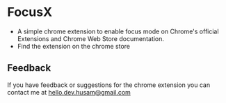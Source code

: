 # FocusX

- A simple chrome extension to enable focus mode on Chrome's official Extensions and Chrome Web Store documentation.
- Find the extension on the chrome store

## Feedback

If you have feedback or suggestions for the chrome extension you can contact me at hello.dev.husam@gmail.com
